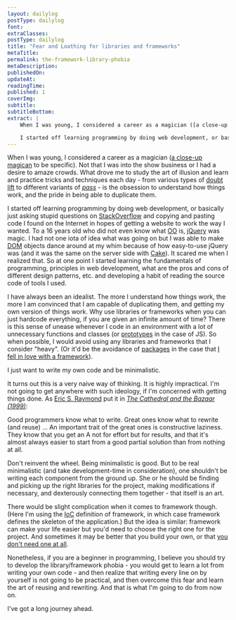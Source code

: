 ```yaml
---
layout: dailylog
postType: dailylog
font: 
extraClasses: 
postType: dailylog
title: "Fear and Loathing for libraries and frameworks"
metaTitle:
permalink: the-framework-library-phobia
metaDescription: 
publishedOn: 
updateAt: 
readingTime: 
published: 1
coverImg: 
subtitle:
subtitleBottom:
extract: |
    When I was young, I considered a career as a magician ([a close-up magican](http://en.wikipedia.org/wiki/Micromagic) to be specific). Not that I was into the show business or I had a desire to amaze crowds. What drove me to study the art of illusion and learn and practice tricks and techniques each day - from various types of [doubt lift](http://en.wikipedia.org/wiki/Double_lift) to different variants of [*pass*](https://www.youtube.com/watch?v=LilNzRXylSM) - is the obsession to understand how things work, and the pride in being able to duplicate them.

    I started off learning programming by doing web development, or basically just asking stupid questions on [StackOverflow](http://stackoverflow.com) and copying and pasting code I found on the Internet in hopes of getting a website to work the way I wanted. To a 16 years old who did not even know what [OO](http://en.wikipedia.org/wiki/Object-oriented_programming) is, [jQuery](https://jquery.com) was magic. I had not one iota of idea what was going on but I was able to make [DOM](https://developer.mozilla.org/en-US/docs/Web/API/Document_Object_Model) objects dance around at my whim because of how easy-to-use jQuery was (and it was the same on the server side with [Cake](http://cakephp.org)). It scared me when I realized that. So at one point I started learning the fundamentals of programming, principles in web development, what are the pros and cons of different design patterns, etc. and developing a habit of reading the source code of tools I used.
---
```


When I was young, I considered a career as a magician ([a close-up magican](http://en.wikipedia.org/wiki/Micromagic) to be specific). Not that I was into the show business or I had a desire to amaze crowds. What drove me to study the art of illusion and learn and practice tricks and techniques each day - from various types of [doubt lift](http://en.wikipedia.org/wiki/Double_lift) to different variants of [*pass*](https://www.youtube.com/watch?v=LilNzRXylSM) - is the obsession to understand how things work, and the pride in being able to duplicate them.

I started off learning programming by doing web development, or basically just asking stupid questions on [StackOverflow](http://stackoverflow.com) and copying and pasting code I found on the Internet in hopes of getting a website to work the way I wanted. To a 16 years old who did not even know what [OO](http://en.wikipedia.org/wiki/Object-oriented_programming) is, [jQuery](https://jquery.com) was magic. I had not one iota of idea what was going on but I was able to make [DOM](https://developer.mozilla.org/en-US/docs/Web/API/Document_Object_Model) objects dance around at my whim because of how easy-to-use jQuery was (and it was the same on the server side with [Cake](http://cakephp.org)). It scared me when I realized that. So at one point I started learning the fundamentals of programming, principles in web development, what are the pros and cons of different design patterns, etc. and developing a habit of reading the source code of tools I used.

I have always been an idealist. The more I understand how things work, the more I am convinced that I am capable of duplicating them, and getting my own version of things work. Why use libraries or frameworks when you can just hardcode everything, if you are given an infinite amount of time? There is this sense of unease whenever I code in an environment with a lot of unnecessary functions and classes (or [prototypes](http://en.wikipedia.org/wiki/Prototype-based_programming) in the case of JS). So when possible, I would avoid using any libraries and frameworks that I consider "heavy". (Or it'd be the avoidance of [packages](https://atmospherejs.com) in the case that [I fell in love with a framework](https://www.meteor.com)).

I just want to write my own code and be minimalistic. 

It turns out this is a very naive way of thinking. It is highly impractical. I'm not going to get anywhere with such ideology, if I'm concerned with getting things done. As [Eric S. Raymond](http://en.wikipedia.org/wiki/Eric_S._Raymond) put it in [*The Cathedral and the Bazaar (1999)*](http://www.amazon.com/gp/product/0596001088/ref=as_li_tl?ie=UTF8&camp=1789&creative=9325&creativeASIN=0596001088&linkCode=as2&tag=0aarhe-20&linkId=DEAUNS2X7QMF2LS7): 

<div class="rows d_shortcuts">
Good programmers know what to write. Great ones know what to rewrite (and reuse) ... An important trait of the great ones is constructive laziness. They know that you get an A not for effort but for results, and that it's almost always easier to start from a good partial solution than from nothing at all.
</div>

Don't reinvent the wheel. Being minimalistic is good. But to be real minimalistic (and take development-time in consideration), one shouldn't be writing each component from the ground up. She or he should be finding and picking up the right libraries for the project, making modifications if necessary, and dexterously connecting them together - that itself is an art.

There would be slight complication when it comes to framework though. (Here I'm using the [IoC](http://en.wikipedia.org/wiki/Inversion_of_control) definition of framework, in which case framework defines the skeleton of the application.) But the idea is similar: framework can make your life easier but you'd need to choose the right one for the project. And sometimes it may be better that you build your own, or that [you don't need one at all](http://tomasp.net/blog/2015/library-frameworks/).

Nonetheless, if you are a beginner in programming, I believe you should try to develop the library/framework phobia - you would get to learn a lot from writing your own code - and then realize that writing every line on by yourself is not going to be practical, and then overcome this fear and learn the art of reusing and rewriting. And that is what I'm going to do from now on. 

I've got a long journey ahead.